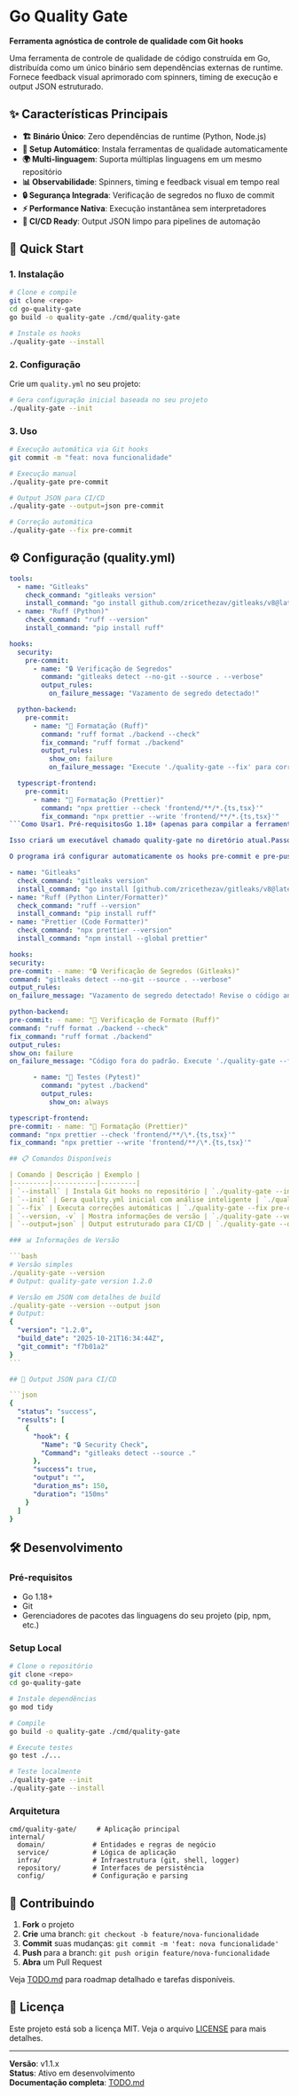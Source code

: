 # Go Quality Gate

**Ferramenta agnóstica de controle de qualidade com Git hooks**

Uma ferramenta de controle de qualidade de código construída em Go, distribuída como um único binário sem dependências externas de runtime. Fornece feedback visual aprimorado com spinners, timing de execução e output JSON estruturado.

## ✨ Características Principais

- **🏗️ Binário Único**: Zero dependências de runtime (Python, Node.js)
- **🔧 Setup Automático**: Instala ferramentas de qualidade automaticamente
- **🌍 Multi-linguagem**: Suporta múltiplas linguagens em um mesmo repositório
- **📊 Observabilidade**: Spinners, timing e feedback visual em tempo real
- **🔒 Segurança Integrada**: Verificação de segredos no fluxo de commit
- **⚡ Performance Nativa**: Execução instantânea sem interpretadores
- **🚀 CI/CD Ready**: Output JSON limpo para pipelines de automação

## 🚀 Quick Start

### 1. Instalação

```bash
# Clone e compile
git clone <repo>
cd go-quality-gate
go build -o quality-gate ./cmd/quality-gate

# Instale os hooks
./quality-gate --install
```

### 2. Configuração

Crie um `quality.yml` no seu projeto:

```bash
# Gera configuração inicial baseada no seu projeto
./quality-gate --init
```

### 3. Uso

```bash
# Execução automática via Git hooks
git commit -m "feat: nova funcionalidade"

# Execução manual
./quality-gate pre-commit

# Output JSON para CI/CD
./quality-gate --output=json pre-commit

# Correção automática
./quality-gate --fix pre-commit
```

## ⚙️ Configuração (quality.yml)

````yaml
tools:
  - name: "Gitleaks"
    check_command: "gitleaks version"
    install_command: "go install github.com/zricethezav/gitleaks/v8@latest"
  - name: "Ruff (Python)"
    check_command: "ruff --version"
    install_command: "pip install ruff"

hooks:
  security:
    pre-commit:
      - name: "🔒 Verificação de Segredos"
        command: "gitleaks detect --no-git --source . --verbose"
        output_rules:
          on_failure_message: "Vazamento de segredo detectado!"

  python-backend:
    pre-commit:
      - name: "🎨 Formatação (Ruff)"
        command: "ruff format ./backend --check"
        fix_command: "ruff format ./backend"
        output_rules:
          show_on: failure
          on_failure_message: "Execute './quality-gate --fix' para corrigir."

  typescript-frontend:
    pre-commit:
      - name: "🎨 Formatação (Prettier)"
        command: "npx prettier --check 'frontend/**/*.{ts,tsx}'"
        fix_command: "npx prettier --write 'frontend/**/*.{ts,tsx}'"
```Como Usar1. Pré-requisitosGo 1.18+ (apenas para compilar a ferramenta).Gerenciadores de pacotes para as linguagens do seu projeto (ex: pip para Python, npm para Node.js).2. InstalaçãoA instalação é feita em dois passos: compilar o programa e depois usar o próprio programa para instalar os Git hooks.Passo 1: Compilar o executávelgo build -o quality-gate .

Isso criará um executável chamado quality-gate no diretório atual.Passo 2: Instalar os Git Hooks./quality-gate --install

O programa irá configurar automaticamente os hooks pre-commit e pre-push.3. Comandos Avançados./quality-gate --init: (Experimental) Tenta analisar a estrutura do seu projeto e gera um arquivo quality.yml inicial com sugestões../quality-gate --fix: Executa os comandos de correção automática (fix_command) definidos no seu quality.yml../quality-gate pre-commit --output=json: Executa o hook especificado e retorna o resultado em formato JSON.4. Configuração (quality.yml)A configuração agora é dividida em duas seções principais: tools (para o gerenciamento de dependências) e hooks (para as verificações).tools: Uma lista de ferramentas necessárias para o projeto.name: Nome legível da ferramenta.check_command: Um comando que retorna sucesso (código de saída 0) se a ferramenta estiver instalada (ex: gitleaks version).install_command: O comando a ser executado para instalar a ferramenta se o check_command falhar.hooks: A configuração das verificações, como antes.Exemplo Abrangente:tools:

- name: "Gitleaks"
  check_command: "gitleaks version"
  install_command: "go install [github.com/zricethezav/gitleaks/v8@latest](https://github.com/zricethezav/gitleaks/v8@latest)"
- name: "Ruff (Python Linter/Formatter)"
  check_command: "ruff --version"
  install_command: "pip install ruff"
- name: "Prettier (Code Formatter)"
  check_command: "npx prettier --version"
  install_command: "npm install --global prettier"

hooks:
security:
pre-commit: - name: "🔒 Verificação de Segredos (Gitleaks)"
command: "gitleaks detect --no-git --source . --verbose"
output_rules:
on_failure_message: "Vazamento de segredo detectado! Revise o código antes de comitar."

python-backend:
pre-commit: - name: "🎨 Verificação de Formato (Ruff)"
command: "ruff format ./backend --check"
fix_command: "ruff format ./backend"
output_rules:
show_on: failure
on_failure_message: "Código fora do padrão. Execute './quality-gate --fix' para corrigir."

      - name: "🧪 Testes (Pytest)"
        command: "pytest ./backend"
        output_rules:
          show_on: always

typescript-frontend:
pre-commit: - name: "🎨 Formatação (Prettier)"
command: "npx prettier --check 'frontend/**/\*.{ts,tsx}'"
fix_command: "npx prettier --write 'frontend/**/\*.{ts,tsx}'"

## 📋 Comandos Disponíveis

| Comando | Descrição | Exemplo |
|---------|-----------|---------|
| `--install` | Instala Git hooks no repositório | `./quality-gate --install` |
| `--init` | Gera quality.yml inicial com análise inteligente | `./quality-gate --init` |
| `--fix` | Executa correções automáticas | `./quality-gate --fix pre-commit` |
| `--version, -v` | Mostra informações de versão | `./quality-gate --version` |
| `--output=json` | Output estruturado para CI/CD | `./quality-gate --output=json pre-commit` |

### 📊 Informações de Versão

```bash
# Versão simples
./quality-gate --version
# Output: quality-gate version 1.2.0

# Versão em JSON com detalhes de build
./quality-gate --version --output json
# Output:
{
  "version": "1.2.0",
  "build_date": "2025-10-21T16:34:44Z",
  "git_commit": "f7b01a2"
}
```

## 🎯 Output JSON para CI/CD

```json
{
  "status": "success",
  "results": [
    {
      "hook": {
        "Name": "🔒 Security Check",
        "Command": "gitleaks detect --source ."
      },
      "success": true,
      "output": "",
      "duration_ms": 150,
      "duration": "150ms"
    }
  ]
}
````

## 🛠️ Desenvolvimento

### Pré-requisitos

- Go 1.18+
- Git
- Gerenciadores de pacotes das linguagens do seu projeto (pip, npm, etc.)

### Setup Local

```bash
# Clone o repositório
git clone <repo>
cd go-quality-gate

# Instale dependências
go mod tidy

# Compile
go build -o quality-gate ./cmd/quality-gate

# Execute testes
go test ./...

# Teste localmente
./quality-gate --init
./quality-gate --install
```

### Arquitetura

```text
cmd/quality-gate/     # Aplicação principal
internal/
  domain/            # Entidades e regras de negócio
  service/           # Lógica de aplicação
  infra/             # Infraestrutura (git, shell, logger)
  repository/        # Interfaces de persistência
  config/            # Configuração e parsing
```

## 🤝 Contribuindo

1. **Fork** o projeto
2. **Crie** uma branch: `git checkout -b feature/nova-funcionalidade`
3. **Commit** suas mudanças: `git commit -m 'feat: nova funcionalidade'`
4. **Push** para a branch: `git push origin feature/nova-funcionalidade`
5. **Abra** um Pull Request

Veja [TODO.md](TODO.md) para roadmap detalhado e tarefas disponíveis.

## 📄 Licença

Este projeto está sob a licença MIT. Veja o arquivo [LICENSE](LICENSE) para mais detalhes.

---

**Versão**: v1.1.x  
**Status**: Ativo em desenvolvimento  
**Documentação completa**: [TODO.md](TODO.md)
